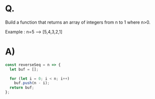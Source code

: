 # Q.
Build a function that returns an array of integers from n to 1 where n>0.

Example : n=5 --> [5,4,3,2,1]

# A)
```js
const reverseSeq = n => {
  let buf = [];
  
  for (let i = 0; i < n; i++)
    buf.push(n - i);
  return buf;
};
```
